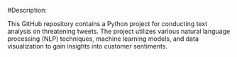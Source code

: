 #<h>Description:</h>

This GitHub repository contains a Python project for conducting text analysis on threatening tweets. The project utilizes various natural language processing (NLP) techniques, machine learning models, and data visualization to gain insights into customer sentiments.
